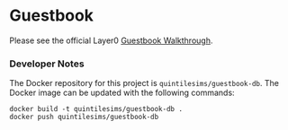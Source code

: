 # Guestbook

Please see the official Layer0 [Guestbook Walkthrough](https://quintilesims.github.io/layer0/).

### Developer Notes

The Docker repository for this project is `quintilesims/guestbook-db`.
The Docker image can be updated with the following commands:
```
docker build -t quintilesims/guestbook-db .
docker push quintilesims/guestbook-db
```

